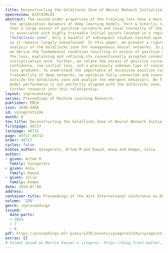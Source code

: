 ```yaml
---
title: Deconstructing the Goldilocks Zone of Neural Network Initialization
openreview: DJXt63RLO1
abstract: The second-order properties of the training loss have a massive impact on
  the optimization dynamics of deep learning models. Fort & Scherlis (2019) discovered
  that a large excess of positive curvature and local convexity of the loss Hessian
  is associated with highly trainable initial points located in a region coined the
  "Goldilocks zone". Only a handful of subsequent studies touched upon this relationship,
  so it remains largely unexplained. In this paper, we present a rigorous and comprehensive
  analysis of the Goldilocks zone for homogeneous neural networks. In particular,
  we derive the fundamental condition resulting in excess of positive curvature of
  the loss, explaining and refining its conventionally accepted connection to the
  initialization norm. Further, we relate the excess of positive curvature to model
  confidence, low initial loss, and a previously unknown type of vanishing cross-entropy
  loss gradient. To understand the importance of excessive positive curvature for
  trainability of deep networks, we optimize fully-connected and convolutional architectures
  outside the Goldilocks zone and analyze the emergent behaviors. We find that strong
  model performance is not perfectly aligned with the Goldilocks zone, calling for
  further research into this relationship.
layout: inproceedings
series: Proceedings of Machine Learning Research
publisher: PMLR
issn: 2640-3498
id: vysogorets24a
month: 0
tex_title: Deconstructing the Goldilocks Zone of Neural Network Initialization
firstpage: 49717
lastpage: 49732
page: 49717-49732
order: 49717
cycles: false
bibtex_author: Vysogorets, Artem M and Dawid, Anna and Kempe, Julia
author:
- given: Artem M
  family: Vysogorets
- given: Anna
  family: Dawid
- given: Julia
  family: Kempe
date: 2024-07-08
address:
container-title: Proceedings of the 41st International Conference on Machine Learning
volume: '235'
genre: inproceedings
issued:
  date-parts:
  - 2024
  - 7
  - 8
pdf: https://proceedings.mlr.press/v235/assets/vysogorets24a/vysogorets24a.pdf
extras: []
# Format based on Martin Fenner's citeproc: https://blog.front-matter.io/posts/citeproc-yaml-for-bibliographies/
---
```

